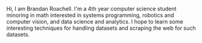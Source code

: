 Hi, I am Brandan Roachell. I'm a 4th year computer science student minoring in math interested in systems programming, robotics and computer vision, and data science and analytics. I hope to learn some interesting techniques for handling datasets and scraping the web for such datasets.
